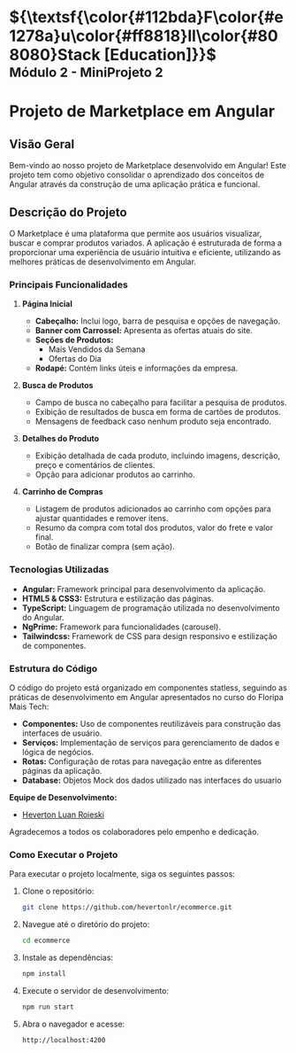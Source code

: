 # ${\textsf{\color{#112bda}F\color{#e1278a}u\color{#ff8818}ll\color{#808080}Stack [Education]}}$<br/><sub>Módulo 2 - MiniProjeto 2</sub>

# Projeto de Marketplace em Angular

## Visão Geral

Bem-vindo ao nosso projeto de Marketplace desenvolvido em Angular! Este projeto tem como objetivo consolidar o aprendizado dos conceitos de Angular através da construção de uma aplicação prática e funcional.

## Descrição do Projeto

O Marketplace é uma plataforma que permite aos usuários visualizar, buscar e comprar produtos variados. A aplicação é estruturada de forma a proporcionar uma experiência de usuário intuitiva e eficiente, utilizando as melhores práticas de desenvolvimento em Angular.

### Principais Funcionalidades

1. **Página Inicial**

   - **Cabeçalho:** Inclui logo, barra de pesquisa e opções de navegação.
   - **Banner com Carrossel:** Apresenta as ofertas atuais do site.
   - **Seções de Produtos:**
     - Mais Vendidos da Semana
     - Ofertas do Dia
   - **Rodapé:** Contém links úteis e informações da empresa.

2. **Busca de Produtos**

   - Campo de busca no cabeçalho para facilitar a pesquisa de produtos.
   - Exibição de resultados de busca em forma de cartões de produtos.
   - Mensagens de feedback caso nenhum produto seja encontrado.

3. **Detalhes do Produto**

   - Exibição detalhada de cada produto, incluindo imagens, descrição, preço e comentários de clientes.
   - Opção para adicionar produtos ao carrinho.

4. **Carrinho de Compras**
   - Listagem de produtos adicionados ao carrinho com opções para ajustar quantidades e remover itens.
   - Resumo da compra com total dos produtos, valor do frete e valor final.
   - Botão de finalizar compra (sem ação).

### Tecnologias Utilizadas

- **Angular:** Framework principal para desenvolvimento da aplicação.
- **HTML5 & CSS3:** Estrutura e estilização das páginas.
- **TypeScript:** Linguagem de programação utilizada no desenvolvimento do Angular.
- **NgPrime:** Framework para funcionalidades (carousel).
- **Tailwindcss:** Framework de CSS para design responsivo e estilização de componentes.

### Estrutura do Código

O código do projeto está organizado em componentes statless, seguindo as práticas de desenvolvimento em Angular apresentados no curso do Floripa Mais Tech:

- **Componentes:** Uso de componentes reutilizáveis para construção das interfaces de usuário.
- **Serviços:** Implementação de serviços para gerenciamento de dados e lógica de negócios.
- **Rotas:** Configuração de rotas para navegação entre as diferentes páginas da aplicação.
- **Database:** Objetos Mock dos dados utilizado nas interfaces do usuario

**Equipe de Desenvolvimento:**

- [Heverton Luan Roieski](https://github.com/hevertonlr)

Agradecemos a todos os colaboradores pelo empenho e dedicação.

### Como Executar o Projeto

Para executar o projeto localmente, siga os seguintes passos:

1. Clone o repositório:

   ```bash
   git clone https://github.com/hevertonlr/ecommerce.git
   ```

2. Navegue até o diretório do projeto:

   ```bash
   cd ecommerce
   ```

3. Instale as dependências:

   ```bash
   npm install
   ```

4. Execute o servidor de desenvolvimento:

   ```bash
   npm run start
   ```

5. Abra o navegador e acesse:
   ```
   http://localhost:4200
   ```
